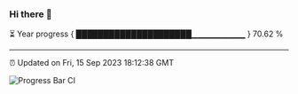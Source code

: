 ### Hi there 👋

⏳ Year progress { █████████████████████▁▁▁▁▁▁▁▁▁ } 70.62 %

---

⏰ Updated on Fri, 15 Sep 2023 18:12:38 GMT

![Progress Bar CI](https://github.com/liununu/liununu/workflows/Progress%20Bar%20CI/badge.svg)
